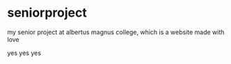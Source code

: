 # seniorproject

my senior project at albertus magnus college, which is a website made with love

yes yes yes
